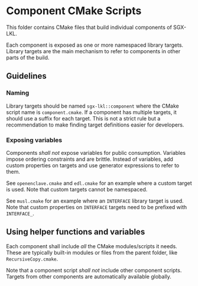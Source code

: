# Component CMake Scripts

This folder contains CMake files that build individual components of SGX-LKL.

Each component is exposed as one or more namespaced library targets.
Library targets are the main mechanism to refer to components in other parts of the build.

## Guidelines

### Naming

Library targets should be named `sgx-lkl::component` where the CMake script name is `component.cmake`.
If a component has multiple targets, it should use a suffix for each target.
This is not a strict rule but a recommendation to make finding target definitions easier for developers.

### Exposing variables

Components *shall not* expose variables for public consumption.
Variables impose ordering constraints and are brittle.
Instead of variables, add custom properties on targets and use generator expressions to refer to them.

See `openenclave.cmake` and `edl.cmake` for an example where a custom target is used.
Note that custom targets cannot be namespaced.

See `musl.cmake` for an example where an `INTERFACE` library target is used.
Note that custom properties on `INTERFACE` targets need to be prefixed with `INTERFACE_`.

## Using helper functions and variables

Each component shall include *all* the CMake modules/scripts it needs.
These are typically built-in modules or files from the parent folder, like `RecursiveCopy.cmake`.

Note that a component script *shall not* include other component scripts.
Targets from other components are automatically available globally.
